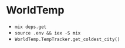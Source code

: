 # WorldTemp

* `mix deps.get`
* `source .env && iex -S mix`
* `WorldTemp.TempTracker.get_coldest_city()`
